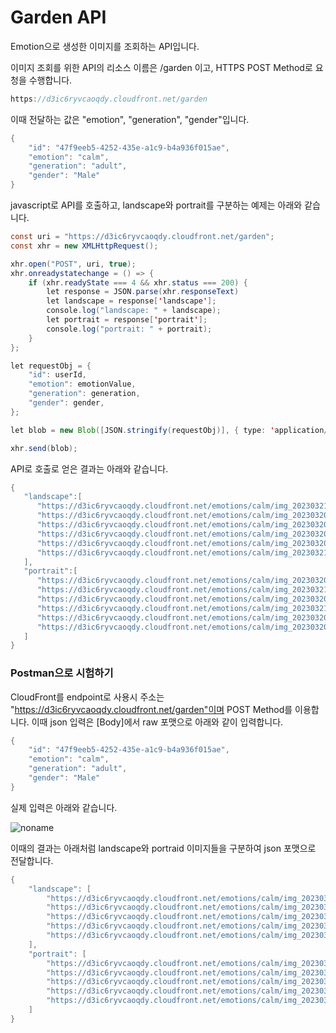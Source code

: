 # Garden API

Emotion으로 생성한 이미지를 조회하는 API입니다. 

이미지 조회를 위한 API의 리소스 이름은 /garden 이고, HTTPS POST Method로 요청을 수행합니다.

```java
https://d3ic6ryvcaoqdy.cloudfront.net/garden
```

이때 전달하는 값은 "emotion", "generation", "gender"입니다. 

```java
{
    "id": "47f9eeb5-4252-435e-a1c9-b4a936f015ae",
    "emotion": "calm",
    "generation": "adult",
    "gender": "Male"
}
```

javascript로 API를 호출하고, landscape와 portrait를 구분하는 예제는 아래와 같습니다.  

```java
const uri = "https://d3ic6ryvcaoqdy.cloudfront.net/garden";
const xhr = new XMLHttpRequest();

xhr.open("POST", uri, true);
xhr.onreadystatechange = () => {
    if (xhr.readyState === 4 && xhr.status === 200) {
        let response = JSON.parse(xhr.responseText)
        let landscape = response['landscape'];
        console.log("landscape: " + landscape);
        let portrait = response['portrait'];
        console.log("portrait: " + portrait);
    }
};

let requestObj = {
    "id": userId,
    "emotion": emotionValue,
    "generation": generation,
    "gender": gender,
};

let blob = new Blob([JSON.stringify(requestObj)], { type: 'application/json' });

xhr.send(blob);
```

API로 호출로 얻은 결과는 아래와 같습니다.

```java
{
   "landscape":[
      "https://d3ic6ryvcaoqdy.cloudfront.net/emotions/calm/img_20230321-135241_0h.jpeg",
      "https://d3ic6ryvcaoqdy.cloudfront.net/emotions/calm/img_20230320-121242_5h.jpeg",
      "https://d3ic6ryvcaoqdy.cloudfront.net/emotions/calm/img_20230320-121242_6h.jpeg",
      "https://d3ic6ryvcaoqdy.cloudfront.net/emotions/calm/img_20230320-121242_3h.jpeg",
      "https://d3ic6ryvcaoqdy.cloudfront.net/emotions/calm/img_20230320-00504_2h.jpeg",
      "https://d3ic6ryvcaoqdy.cloudfront.net/emotions/calm/img_20230321-135241_7h.jpeg"
   ],
   "portrait":[
      "https://d3ic6ryvcaoqdy.cloudfront.net/emotions/calm/img_20230320-121242_8v.jpeg",
      "https://d3ic6ryvcaoqdy.cloudfront.net/emotions/calm/img_20230321-135241_2v.jpeg",
      "https://d3ic6ryvcaoqdy.cloudfront.net/emotions/calm/img_20230320-121242_9v.jpeg",
      "https://d3ic6ryvcaoqdy.cloudfront.net/emotions/calm/img_20230321-135241_7v.jpeg",
      "https://d3ic6ryvcaoqdy.cloudfront.net/emotions/calm/img_20230320-121242_1v.jpeg",
      "https://d3ic6ryvcaoqdy.cloudfront.net/emotions/calm/img_20230320-00504_5v.jpeg"
   ]
}
```

### Postman으로 시험하기

CloudFront를 endpoint로 사용시 주소는 "https://d3ic6ryvcaoqdy.cloudfront.net/garden"이며 POST Method를 이용합니다. 이때 json 입력은 [Body]에서 raw 포맷으로 아래와 같이 입력합니다.

```java
{
    "id": "47f9eeb5-4252-435e-a1c9-b4a936f015ae",
    "emotion": "calm",
    "generation": "adult",
    "gender": "Male"
}
```

실제 입력은 아래와 같습니다. 


![noname](https://user-images.githubusercontent.com/52392004/227067966-db3d8962-7dbf-48a5-a30f-60af7cde3edd.png)



이때의 결과는 아래처럼 landscape와 portraid 이미지들을 구분하여 json 포맷으로 전달합니다.

```java
{
    "landscape": [
        "https://d3ic6ryvcaoqdy.cloudfront.net/emotions/calm/img_20230321-135241_0h.jpeg",
        "https://d3ic6ryvcaoqdy.cloudfront.net/emotions/calm/img_20230320-121242_5h.jpeg",
        "https://d3ic6ryvcaoqdy.cloudfront.net/emotions/calm/img_20230320-121242_6h.jpeg",
        "https://d3ic6ryvcaoqdy.cloudfront.net/emotions/calm/img_20230320-121242_3h.jpeg",
        "https://d3ic6ryvcaoqdy.cloudfront.net/emotions/calm/img_20230320-00504_2h.jpeg",
    ],
    "portrait": [
        "https://d3ic6ryvcaoqdy.cloudfront.net/emotions/calm/img_20230320-121242_8v.jpeg",
        "https://d3ic6ryvcaoqdy.cloudfront.net/emotions/calm/img_20230321-135241_2v.jpeg",
        "https://d3ic6ryvcaoqdy.cloudfront.net/emotions/calm/img_20230320-121242_9v.jpeg",
        "https://d3ic6ryvcaoqdy.cloudfront.net/emotions/calm/img_20230321-135241_7v.jpeg",
        "https://d3ic6ryvcaoqdy.cloudfront.net/emotions/calm/img_20230320-121242_1v.jpeg",
    ]
}
```
